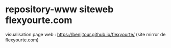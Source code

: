 # repository-www siteweb flexyourte.com
visualisation page web : https://benjitour.github.io/flexyourte/ (site mirror de flexyourte.com)


